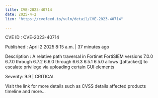 ```yaml
---
title: CVE-2023-40714
date: 2025-4-2
lien: "https://cvefeed.io/vuln/detail/CVE-2023-40714"

---
```


CVE ID : CVE-2023-40714

Published :  April 2
2025
8:15 a.m. | 37 minutes ago

Description : A relative path traversal in Fortinet FortiSIEM versions 7.0.0
6.7.0 through 6.7.2
6.6.0 through 6.6.3
6.5.1
6.5.0 allows [[attacker]] to escalate privilege via uploading certain GUI elements

Severity: 9.9 | CRITICAL

Visit the link for more details
such as CVSS details
affected products
timeline
and more...

